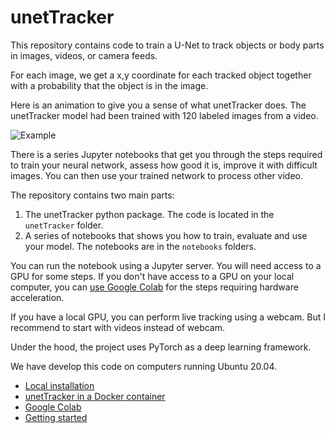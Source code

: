 # unetTracker

This repository contains code to train a U-Net to track objects or body parts in images, videos, or camera feeds. 

For each image, we get a x,y coordinate for each tracked object together with a probability that the object is in the image.

Here is an animation to give you a sense of what unetTracker does. The unetTracker model had been trained with 120 labeled images from a video.

![Example](documentation/images/tracking_animation.gif)


There is a series Jupyter notebooks that get you through the steps required to train your neural network, assess how good it is, improve it with difficult images.  You can then use your trained network to process other video.

The repository contains two main parts: 
1. The unetTracker python package. The code is located in the `unetTracker` folder.
2. A series of notebooks that shows you how to train, evaluate and use your model. The notebooks are in the `notebooks` folders.

You can run the notebook using a Jupyter server. You will need access to a GPU for some steps. If you don't have access to a GPU on your local computer, you can [use Google Colab](documentation/colab.md) for the steps requiring hardware acceleration. 

If you have a local GPU, you can perform live tracking using a webcam. But I recommend to start with videos instead of webcam. 

Under the hood, the project uses PyTorch as a deep learning framework.

We have develop this code on computers running Ubuntu 20.04.

* [Local installation](documentation/install.md)
* [unetTracker in a Docker container](documentation/docker.md)
* [Google Colab](documentation/colab.md)
* [Getting started](documentation/getting_started.md)





